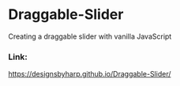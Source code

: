 # Draggable-Slider
Creating a draggable slider with vanilla JavaScript

### Link:
https://designsbyharp.github.io/Draggable-Slider/
